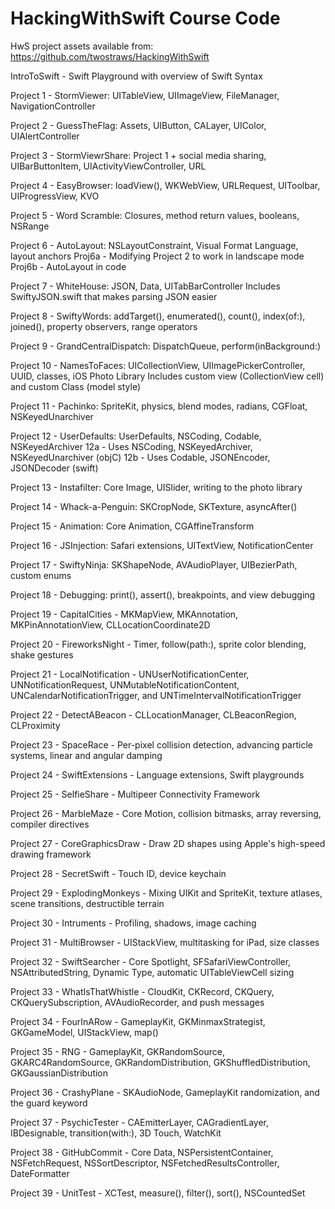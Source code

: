 # HackingWithSwift Course Code
HwS project assets available from: 
https://github.com/twostraws/HackingWithSwift


IntroToSwift - Swift Playground with overview of Swift Syntax


Project 1 - StormViewer: UITableView, UIImageView, FileManager, NavigationController

Project 2 - GuessTheFlag: Assets, UIButton, CALayer, UIColor, UIAlertController

Project 3 - StormViewrShare: Project 1 + social media sharing, UIBarButtonItem, 
UIActivityViewController, URL

Project 4 - EasyBrowser: loadView(), WKWebView, URLRequest, UIToolbar, UIProgressView, 
KVO

Project 5 - Word Scramble: Closures, method return values, booleans, NSRange

Project 6 - AutoLayout: NSLayoutConstraint, Visual Format Language, layout anchors
    Proj6a - Modifying Project 2 to work in landscape mode
    Proj6b - AutoLayout in code

Project 7 - WhiteHouse: JSON, Data, UITabBarController
    Includes SwiftyJSON.swift that makes parsing JSON easier

Project 8 - SwiftyWords: addTarget(), enumerated(), count(), index(of:), joined(), 
                         property observers, range operators

Project 9 - GrandCentralDispatch: DispatchQueue, perform(inBackground:)

Project 10 - NamesToFaces: UICollectionView, UIImagePickerController, UUID, classes, 
             iOS Photo Library 
    Includes custom view (CollectionView cell) and custom Class (model style)

Project 11 - Pachinko: SpriteKit, physics, blend modes, radians, CGFloat, 
NSKeyedUnarchiver

Project 12 - UserDefaults: UserDefaults, NSCoding, Codable, NSKeyedArchiver
        12a - Uses NSCoding, NSKeyedArchiver, NSKeyedUnarchiver (objC)
        12b - Uses Codable, JSONEncoder, JSONDecoder (swift)

Project 13 - Instafilter: Core Image, UISlider, writing to the photo library

Project 14 - Whack-a-Penguin: SKCropNode, SKTexture, asyncAfter()

Project 15 - Animation: Core Animation, CGAffineTransform

Project 16 - JSInjection: Safari extensions, UITextView, NotificationCenter

Project 17 - SwiftyNinja: SKShapeNode, AVAudioPlayer, UIBezierPath, custom enums

Project 18 - Debugging: print(), assert(), breakpoints, and view debugging

Project 19 - CapitalCities - MKMapView, MKAnnotation, MKPinAnnotationView, 
CLLocationCoordinate2D

Project 20 - FireworksNight - Timer, follow(path:), sprite color blending, shake 
gestures

Project 21 - LocalNotification - UNUserNotificationCenter, UNNotificationRequest, 
UNMutableNotificationContent, UNCalendarNotificationTrigger, and 
UNTimeIntervalNotificationTrigger

Project 22 - DetectABeacon - CLLocationManager, CLBeaconRegion, CLProximity

Project 23 - SpaceRace - Per-pixel collision detection, advancing particle systems, 
linear and angular damping

Project 24 - SwiftExtensions - Language extensions, Swift playgrounds

Project 25 - SelfieShare - Multipeer Connectivity Framework

Project 26 - MarbleMaze - Core Motion, collision bitmasks, array reversing, compiler 
directives

Project 27 - CoreGraphicsDraw - Draw 2D shapes using Apple's high-speed drawing 
framework

Project 28 - SecretSwift - Touch ID, device keychain

Project 29 - ExplodingMonkeys - Mixing UIKit and SpriteKit, texture atlases, scene 
transitions, destructible terrain

Project 30 - Intruments - Profiling, shadows, image caching

Project 31 - MultiBrowser - UIStackView, multitasking for iPad, size classes

Project 32 - SwiftSearcher - Core Spotlight, SFSafariViewController, 
NSAttributedString, Dynamic Type, automatic UITableViewCell sizing

Project 33 - WhatIsThatWhistle - CloudKit, CKRecord, CKQuery, CKQuerySubscription, 
AVAudioRecorder, and push messages

Project 34 - FourInARow - GameplayKit, GKMinmaxStrategist, GKGameModel, UIStackView, 
map()

Project 35 - RNG - GameplayKit, GKRandomSource, GKARC4RandomSource, 
GKRandomDistribution, GKShuffledDistribution, GKGaussianDistribution

Project 36 - CrashyPlane - SKAudioNode, GameplayKit randomization, and the guard 
keyword

Project 37 - PsychicTester - CAEmitterLayer, CAGradientLayer, IBDesignable, 
transition(with:), 3D Touch, WatchKit

Project 38 - GitHubCommit - Core Data, NSPersistentContainer, NSFetchRequest, 
NSSortDescriptor, NSFetchedResultsController, DateFormatter

Project 39 - UnitTest - XCTest, measure(), filter(), sort(), NSCountedSet
